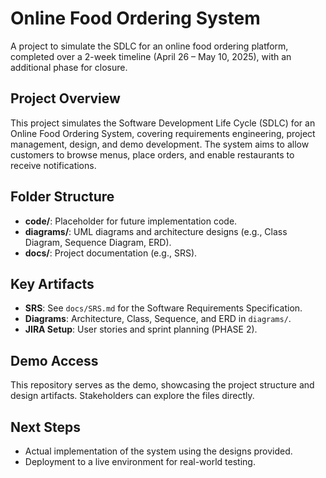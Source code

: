 # Online Food Ordering System

A project to simulate the SDLC for an online food ordering platform, completed over a 2-week timeline (April 26 – May 10, 2025), with an additional phase for closure.

## Project Overview
This project simulates the Software Development Life Cycle (SDLC) for an Online Food Ordering System, covering requirements engineering, project management, design, and demo development. The system aims to allow customers to browse menus, place orders, and enable restaurants to receive notifications.

## Folder Structure
- **code/**: Placeholder for future implementation code.
- **diagrams/**: UML diagrams and architecture designs (e.g., Class Diagram, Sequence Diagram, ERD).
- **docs/**: Project documentation (e.g., SRS).

## Key Artifacts
- **SRS**: See `docs/SRS.md` for the Software Requirements Specification.
- **Diagrams**: Architecture, Class, Sequence, and ERD in `diagrams/`.
- **JIRA Setup**: User stories and sprint planning (PHASE 2).

## Demo Access
This repository serves as the demo, showcasing the project structure and design artifacts. Stakeholders can explore the files directly.

## Next Steps
- Actual implementation of the system using the designs provided.
- Deployment to a live environment for real-world testing.
